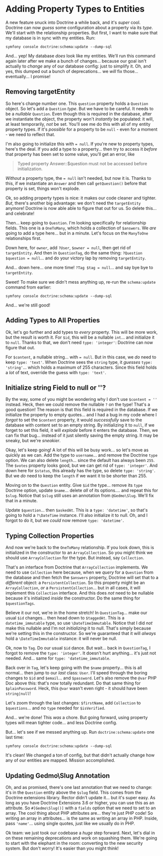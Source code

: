 # Adding Property Types to Entities

A new feature snuck into Doctrine a while back, and it's *super* cool. Doctrine can
now *guess* some configuration about a property via its *type*. We'll start with
the relationship properties. But first, I want to make sure that my database is in
sync with my entities. Run:

```terminal
symfony console doctrine:schema:update --dump-sql
```

And... yep! My database *does* look like my entities. We'll run this command again
later after we make a bunch of changes... because our goal isn't actually to
*change* any of our database config: just to simplify it. Oh, and yes, this
dumped out a bunch of deprecations... we *will* fix those... eventually... I promise!

## Removing targetEntity

So here's change number one. This `question` property holds a `Question` object.
So let's add a `Question` *type*. But we have to be careful. It needs to be a
*nullable* `Question`. Even though this is required in the database, after
we instantiate the object, the property won't *instantly* be populated: it will,
at least temporarily, *not* be set. You'll see me do this with all of my entity
property types. If it's *possible* for a property to be `null` - even for a
moment - we need to reflect that.

I'm also going to initialize this with `= null`. If you're new to property types,
here's the deal. If you add a type to a property... then try to access it *before*
that property has been set to some value, you'll get an error, like

> Typed property Answer::$question must not be accessed before initialization.

*Without* a property type, the `= null` isn't needed, but now it is. Thanks to
this, if we instantiate an `Answer` and then call `getQuestion()` before that
property is set, things won't explode.

Ok, so adding property types is nice: it makes our code cleaner and tighter. *But*,
there's another big advantage: we don't need the `targetEntity` anymore! Doctrine
is now able able to figure that out for us. So delete this... and celebrate!

Then... keep going to `Question`. I'm looking specifically for relationship fields.
This one is a `OneToMany`, which holds a collection of `$answers`. We *are* going
to add a type here... but in a minute. Let's focus on the `ManyToOne` relationships
first.

Down here, for `owner`, add `?User`, `$owner = null`, then get rid of `targetEntity`.
And then in `QuestionTag`, do the same thing: `?Question $question = null`...
and do your victory lap by removing `targetEntity`.

And... down here... one more time! `?Tag $tag = null`... and say bye bye to
`targetEntity`.

Sweet! To make sure we didn't mess anything up, re-run the `schema:update` command
from earlier:

```terminal-silent
symfony console doctrine:schema:update --dump-sql
```

And... we're still good!

## Adding Types to All Properties

Ok, let's go further and add types to *every* property. This will be more work,
but the result is worth it. For `$id`, this will be a nullable `int`... and
initialize it to `null`. Thanks to that, we don't need `type: 'integer'`: Doctrine
can now figure that out.

For `$content`, a nullable string... with `= null`. But in this case, we *do* need
to keep `type: 'text'`. When Doctrine sees the `string` type, it *guesses*
`type:  'string'`... which holds a maximum of 255 characters. Since this field
holds a *lot* of text, override the guess with `type: 'text'`.

## Initialize string Field to null or ''?

By the way, some of you might be wondering why I don't use `$content = ''`
instead. Heck, then we could remove the nullable `?` on the type! That's a good
question! The reason is that this field is required in the database. If we initialize
the property to empty quotes... and I had a bug in my code where I *forgot* to set
the `$content` property, it would *successfully* save to the database with content
set to an empty string. By initializing it to `null`, if we forget to set this
field, it will *explode* before it enters the database. Then, we can fix that
bug... instead of it just silently saving the empty string. It may be sneaky, but
we're *sneakier*.

Okay, let's keep going! A lot of this will be busy work... so let's move as quickly
as we can. Add the type to `username`... and remove the Doctrine `type` option.
We can also delete `length`... since the default has always been `255`. The `$votes`
property looks good, but we can get rid of `type: 'integer'`. And down here
for `$status`, this already has the type, so delete `type: 'string'`. But we *do*
need to keep the `length` if we want it to be shorter than 255.

Moving on to the `Question` entity. Give `$id` the type... remove its `type` Doctrine
option, update `$name`... delete *all* of its options.... and repeat this for `$slug`.
Notice that `$slug` still uses an annotation from `@Gedmo\Slug`. We'll fix that
in a minute.

Update `$question`... then `$askedAt`. This is a `type: 'datetime'`, so that's
going to hold a `?\DateTime` instance. I'll also initialize it to null. Oh, and
I forgot to do it, but we *could* now remove `type: 'datetime'`.

## Typing Collection Properties

And now we're back to the `OneToMany` relationship. If you look down, this is
initialized in the constructor to an `ArrayCollection`. So you might think we should
use `ArrayCollection` for the type. But instead, say `Collection`.

That's an interface from Doctrine that `ArrayCollection` implements. We need to
use `Collection` here because, when we *query* for a `Question` from the database
and then fetch the `$answers` property, Doctrine will set that to a *different*
object: a `PersistentCollection`. So this property might be an `ArrayCollection`,
*or* a `PersistentCollection`... but in all cases, it will implement this
`Collection` interface. And this does *not* need to be nullable because it's
initialized *inside* the constructor. Do the same thing for `$questionTags`.

Believe it our not, we're in the home stretch! In `QuestionTag`... make our
usual `$id` changes... then head down to `$taggedAt`. This is a `datetime_immutable`
type, so use `\DateTimeImmutable`. Notice that I did *not* make this nullable
and I'm not *initializing* it to null. That's simply because we're setting this
in the constructor. So we're guaranteed that it will *always* hold a
`\DateTimeImmutable` instance: it will never be null.

Ok, now to `Tag`. Do our usual `$id` dance. But wait... back in `QuestionTag`, I
forgot to remove the `type: 'integer'`. It doesn't hurt anything... it's just
not needed. And... same for `type: 'datetime_immutable`.

Back over in `Tag`, let's keep going with the `$name` property... this is all normal...
then jump to our *last* class: `User`. I'll speed through the boring changes
to `$id` and `$email`... and `$password`. Let's also remove the `@var` PHP Doc
above this: that's now totally redundant. Do that same thing for `$plainPassword`.
Heck, this `@var` wasn't even right - it should have been `string|null`!

Let's zoom through the last changes: `$firstName`, add `Collection` to
`$questions`... and no `type` needed for `$isVerified`.

And... we're done! This *was* a chore. But going forward, using property types
will mean tighter code... and less Doctrine config.

But... let's see if we messed anything up. Run `doctrine:schema:update` one
last time:

```terminal-silent
symfony console doctrine:schema:update --dump-sql
```

It's clean! We changed a ton of config, but that didn't actually change how
any of our entities are mapped. Mission accomplished.

## Updating Gedmo\\Slug Annotation

Oh, and as promised, there's one last annotation that we need to change: it's
in the `Question` entity above the `$slug` field. This comes from the Doctrine
extensions library. Rector didn't update it... but it's super easy. As long as you
have Doctrine Extensions 3.6 or higher, you can use this as an attribute. So
`#[Gedmo\Slug()]` with a `fields` option that we need to set to an array. The cool
thing about PHP attributes are... they're just PHP code! So writing an array in
attributes... is the same as writing an array in PHP. Inside, pass `'name'`...
using single quotes, just like we usually do in PHP.

Ok team: we just took our codebase a *huge* step forward. Next, let's dial
in on these remaining deprecations and work on squashing them. We're going to start
with the elephant in the room: converting to the new security system. But
don't worry! It's easier than you might think!
